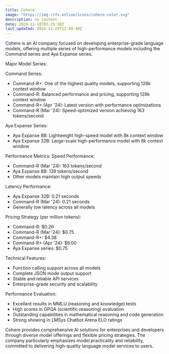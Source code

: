 ```yaml
---
title: Cohere
image: "https://img.rifx.online/icons/cohere-color.svg"
description: no content
date: 2024-11-18T03:25:38Z
last_updated: 2024-11-25T12:49:40Z
---
```


Cohere is an AI company focused on developing enterprise-grade language models, offering multiple series of high-performance models including the Command series and Aya Expanse series.

Major Model Series:

Command Series:
- Command-R+: One of the highest quality models, supporting 128k context window
- Command-R: Balanced performance and pricing, supporting 128k context window
- Command-R+ (Apr '24): Latest version with performance optimizations
- Command-R (Mar '24): Speed-optimized version achieving 163 tokens/second

Aya Expanse Series:
- Aya Expanse 8B: Lightweight high-speed model with 8k context window
- Aya Expanse 32B: Large-scale high-performance model with 8k context window

Performance Metrics:
Speed Performance:
- Command-R (Mar '24): 163 tokens/second
- Aya Expanse 8B: 139 tokens/second
- Other models maintain high output speeds

Latency Performance:
- Aya Expanse 32B: 0.21 seconds
- Command-R (Mar '24): 0.21 seconds
- Generally low latency across all models

Pricing Strategy (per million tokens):
- Command-R: $0.26
- Command-R (Mar '24): $0.75
- Command-R+: $4.38
- Command-R+ (Apr '24): $6.00
- Aya Expanse series: $0.75

Technical Features:
- Function calling support across all models
- Complete JSON mode output support
- Stable and reliable API services
- Enterprise-grade security and scalability

Performance Evaluation:
- Excellent results in MMLU (reasoning and knowledge) tests
- High scores in GPQA (scientific reasoning) evaluation
- Outstanding capabilities in mathematical reasoning and code generation
- Strong showing in LMSys Chatbot Arena ELO ratings

Cohere provides comprehensive AI solutions for enterprises and developers through diverse model offerings and flexible pricing strategies. The company particularly emphasizes model practicality and reliability, committed to delivering high-quality language model services to users. 


